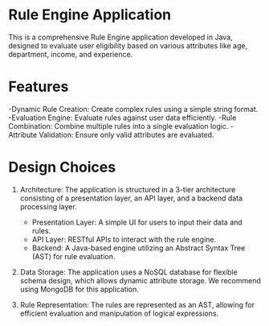 # Rule Engine Application

This is a comprehensive Rule Engine application developed in Java, designed to evaluate user eligibility based on various attributes like age, department, income, and experience.

# Features

-Dynamic Rule Creation: Create complex rules using a simple string format.
-Evaluation Engine: Evaluate rules against user data efficiently.
-Rule Combination: Combine multiple rules into a single evaluation logic.
-Attribute Validation: Ensure only valid attributes are evaluated.

# Design Choices

1. Architecture: The application is structured in a 3-tier architecture consisting of a presentation layer, an API layer, and a backend data processing layer.
   - Presentation Layer: A simple UI for users to input their data and rules.
   - API Layer: RESTful APIs to interact with the rule engine.
   - Backend: A Java-based engine utilizing an Abstract Syntax Tree (AST) for rule evaluation.

2. Data Storage: The application uses a NoSQL database for flexible schema design, which allows dynamic attribute storage. We recommend using MongoDB for this application.

3. Rule Representation: The rules are represented as an AST, allowing for efficient evaluation and manipulation of logical expressions.